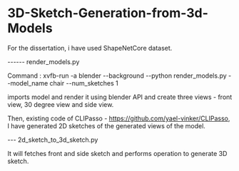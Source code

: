 # 3D-Sketch-Generation-from-3d-Models

For the dissertation, i have used ShapeNetCore dataset.

------ render_models.py

 Command  :  xvfb-run -a blender --background --python render_models.py --model_name chair --num_sketches 1

imports model and render it using blender API and create three views - front view, 30 degree view and side view.

Then, existing code of CLIPasso - https://github.com/yael-vinker/CLIPasso, I have generated 2D sketches of the generated views of the model.

---   2d_sketch_to_3d_sketch.py

It will fetches front and side sketch and performs operation to generate 3D sketch.


